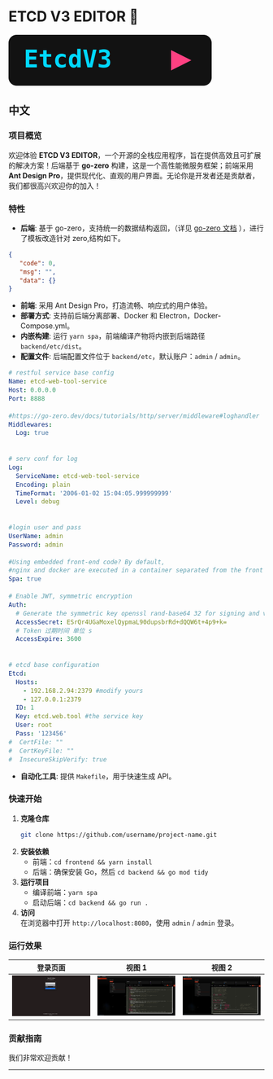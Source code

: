 # ETCD V3 EDITOR 🚀

![Logo](/img/etcd.svg)


## 中文

### 项目概览

欢迎体验 **ETCD V3 EDITOR**，一个开源的全栈应用程序，旨在提供高效且可扩展的解决方案！后端基于 **go-zero**
构建，这是一个高性能微服务框架；前端采用 **Ant Design Pro**，提供现代化、直观的用户界面。无论你是开发者还是贡献者，我们都很高兴欢迎你的加入！

### 特性

- **后端**: 基于 go-zero，支持统一的数据结构返回，（详见 [go-zero 文档](https://go-zero.dev/docs/tutorials/cli/template)
  ），进行了模板改造针对 zero,结构如下。

```json
{
   "code": 0,
   "msg": "",
   "data": {}
}
```
- **前端**: 采用 Ant Design Pro，打造流畅、响应式的用户体验。
- **部署方式**: 支持前后端分离部署、Docker 和 Electron，Docker-Compose.yml。
- **内嵌构建**: 运行 `yarn spa`，前端编译产物将内嵌到后端路径 `backend/etc/dist`。
- **配置文件**: 后端配置文件位于 `backend/etc`，默认账户：`admin` / `admin`。

```yaml
# restful service base config
Name: etcd-web-tool-service
Host: 0.0.0.0
Port: 8888

#https://go-zero.dev/docs/tutorials/http/server/middleware#loghandler
Middlewares:
  Log: true


# serv conf for log
Log:
  ServiceName: etcd-web-tool-service
  Encoding: plain
  TimeFormat: '2006-01-02 15:04:05.999999999'
  Level: debug


#login user and pass
UserName: admin
Password: admin

#Using embedded front-end code? By default, 
#nginx and docker are executed in a container separated from the front and back ends, as described in Docker-compose
Spa: true

# Enable JWT, symmetric encryption
Auth:
  # Generate the symmetric key openssl rand-base64 32 for signing and verifying signatures, which can be changed periodically by itself
  AccessSecret: ESrQr4UGaMoxelQypmaL90dupsbrRd+dQQW6t+4p9+k=
  # Token 过期时间 单位 s
  AccessExpire: 3600


# etcd base configuration 
Etcd:
  Hosts:
    - 192.168.2.94:2379 #modify yours
    - 127.0.0.1:2379
  ID: 1
  Key: etcd.web.tool #the service key 
  User: root
  Pass: '123456'
#  CertFile: ""
#  CertKeyFile: ""
#  InsecureSkipVerify: true


```
- **自动化工具**: 提供 `Makefile`，用于快速生成 API。

### 快速开始

1. **克隆仓库**
   ```bash
   git clone https://github.com/username/project-name.git
   ```
2. **安装依赖**
    - 前端：`cd frontend && yarn install`
    - 后端：确保安装 Go，然后 `cd backend && go mod tidy`
3. **运行项目**
    - 编译前端：`yarn spa`
    - 启动后端：`cd backend && go run .`
4. **访问**  
   在浏览器中打开 `http://localhost:8080`，使用 `admin` / `admin` 登录。

### 运行效果

| 登录页面                    | 视图 1                      | 视图 2                      |
|-------------------------|---------------------------|---------------------------|
| ![Login](img/login.png) | ![View 0](img/view_0.png) | ![View 1](img/view_1.png) |

### 贡献指南

我们非常欢迎贡献！

---

